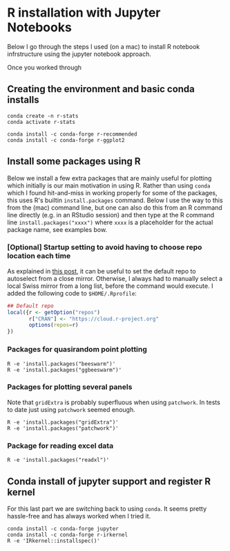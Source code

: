 # R installation with Jupyter Notebooks

Below I go through the steps I used (on a mac) to install R notebook infrstructure using the jupyter notebook approach.

Once you worked through 

## Creating the environment and basic conda installs

```
conda create -n r-stats
conda activate r-stats

conda install -c conda-forge r-recommended
conda install -c conda-forge r-ggplot2
```

## Install some packages using R

Below we install a few extra packages that are mainly useful for plotting which initially is our main motivation in using R. Rather than using `conda` which I found hit-and-miss in working properly for some of the packages, this uses R's builtin `install.packages` command. Below I use the way to this from the (mac) command line, but one can also do this from an R command line directly (e.g. in an RStudio session) and then type at the R command line `install.packages("xxxx")` where `xxxx` is a placeholder for the actual package name, see examples bow.

### [Optional] Startup setting to avoid having to choose repo location each time

As explained in [this post](https://stackoverflow.com/questions/11488174/how-to-select-a-cran-mirror-in-r), it can be useful to set the default repo to autoselect from a close mirror. Otherwise, I always had to manually select a local Swiss mirror from a long list, before the command would execute. I added the following code to `$HOME/.Rprofile`:

```R
## Default repo
local({r <- getOption("repos")
       r["CRAN"] <- "https://cloud.r-project.org" 
       options(repos=r)
})
```

### Packages for quasirandom point plotting

```
R -e 'install.packages("beeswarm")'
R -e 'install.packages("ggbeeswarm")'
```

### Packages for plotting several panels

Note that `gridExtra` is probably superfluous when using `patchwork`. In tests to date just using `patchwork` seemed enough. 

```
R -e 'install.packages("gridExtra")'
R -e 'install.packages("patchwork")'
```

### Package for reading excel data

```
R -e 'install.packages("readxl")'
```



## Conda install of jupyter support and register R kernel

For this last part we are switching back to using `conda`. It seems pretty hassle-free and has always worked when I tried it.

```
conda install -c conda-forge jupyter
conda install -c conda-forge r-irkernel
R -e 'IRkernel::installspec()'
```

